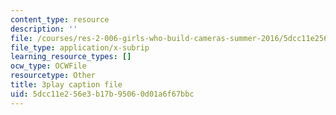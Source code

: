 ```yaml
---
content_type: resource
description: ''
file: /courses/res-2-006-girls-who-build-cameras-summer-2016/5dcc11e256e3b17b95060d01a6f67bbc_-4C9-OgKLCY.srt
file_type: application/x-subrip
learning_resource_types: []
ocw_type: OCWFile
resourcetype: Other
title: 3play caption file
uid: 5dcc11e2-56e3-b17b-9506-0d01a6f67bbc
---
```

